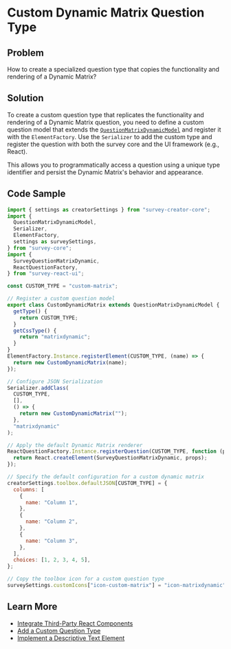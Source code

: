# Custom Dynamic Matrix Question Type

## Problem
How to create a specialized question type that copies the functionality and rendering of a Dynamic Matrix?

## Solution
To create a custom question type that replicates the functionality and rendering of a Dynamic Matrix question, you need to define a custom question model that extends the [`QuestionMatrixDynamicModel`](https://surveyjs.io/form-library/documentation/api-reference/dynamic-matrix-table-question-model) and register it with the `ElementFactory`. Use the `Serializer` to add the custom type and register the question with both the survey core and the UI framework (e.g., React).

This allows you to programmatically access a question using a unique type identifier and persist the Dynamic Matrix's behavior and appearance.

## Code Sample
```javascriptreact
import { settings as creatorSettings } from "survey-creator-core";
import {
  QuestionMatrixDynamicModel,
  Serializer,
  ElementFactory,
  settings as surveySettings,
} from "survey-core";
import {
  SurveyQuestionMatrixDynamic,
  ReactQuestionFactory,
} from "survey-react-ui";

const CUSTOM_TYPE = "custom-matrix";

// Register a custom question model
export class CustomDynamicMatrix extends QuestionMatrixDynamicModel {
  getType() {
    return CUSTOM_TYPE;
  }
  getCssType() {
    return "matrixdynamic";
  }
}
ElementFactory.Instance.registerElement(CUSTOM_TYPE, (name) => {
  return new CustomDynamicMatrix(name);
});

// Configure JSON Serialization
Serializer.addClass(
  CUSTOM_TYPE,
  [],
  () => {
    return new CustomDynamicMatrix("");
  },
  "matrixdynamic"
);

// Apply the default Dynamic Matrix renderer
ReactQuestionFactory.Instance.registerQuestion(CUSTOM_TYPE, function (props) {
  return React.createElement(SurveyQuestionMatrixDynamic, props);
});

// Specify the default configuration for a custom dynamic matrix
creatorSettings.toolbox.defaultJSON[CUSTOM_TYPE] = {
  columns: [
    {
      name: "Column 1",
    },
    {
      name: "Column 2",
    },
    {
      name: "Column 3",
    },
  ],
  choices: [1, 2, 3, 4, 5],
};

// Copy the toolbox icon for a custom question type
surveySettings.customIcons["icon-custom-matrix"] = "icon-matrixdynamic";
```

## Learn More
- [Integrate Third-Party React Components](https://surveyjs.io/form-library/documentation/customize-question-types/third-party-component-integration-react)
- [Add a Custom Question Type](https://surveyjs.io/form-library/examples/add-custom-question-type-to-form-builder/)
- [Implement a Descriptive Text Element](https://surveyjs.io/survey-creator/examples/custom-descriptive-text-element/)
